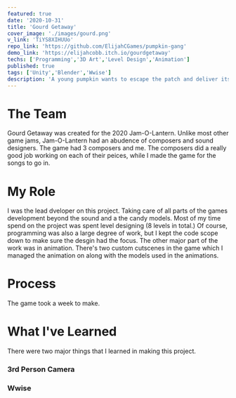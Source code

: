 ```yaml
---
featured: true
date: '2020-10-31'
title: 'Gourd Getaway'
cover_image: './images/gourd.png'
v_link: 'TiYS8XIHUUo'
repo_link: 'https://github.com/ElijahCGames/pumpkin-gang'
demo_link: 'https://elijahcobb.itch.io/gourdgetaway'
techs: ['Programming','3D Art','Level Design','Animation']
published: true
tags: ['Unity','Blender','Wwise']
description: 'A young pumpkin wants to escape the patch and deliver itself to a porch before October! Collect candy and blast through the halloween world to find the gourds home.'
---
```


# The Team
Gourd Getaway was created for the 2020 Jam-O-Lantern. Unlike most other game jams, Jam-O-Lantern had an abudence of composers and sound designers. The game had 3 composers and me. The composers did a really good job working on each of their peices, while I made the game for the songs to go in. 

# My Role
I was the lead dveloper on this project. Taking care of all parts of the games development beyond the sound and a the candy models. Most of my time spend on the project was spent level designing (8 levels in total.) Of course, programming was also a large degree of work, but I kept the code scope down to make sure the desgin had the focus. The other major part of the work was in animation. There's two custom cutscenes in the game which I managed the animation on along with the models used in the animations.

# Process
The game took a week to make.


# What I've Learned
There were two major things that I learned in making this project.

### 3rd Person Camera

### Wwise

